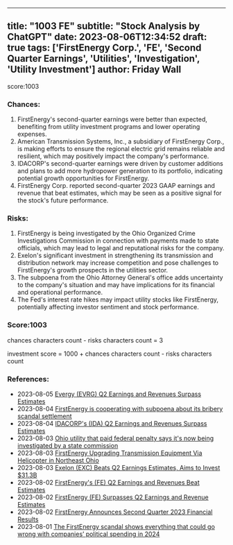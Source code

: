 
---
title: "1003 FE"
subtitle: "Stock Analysis by ChatGPT"
date: 2023-08-06T12:34:52
draft: true
tags: ['FirstEnergy Corp.', 'FE', 'Second Quarter Earnings', 'Utilities', 'Investigation', 'Utility Investment']
author: Friday Wall
---

score:1003
### Chances:
1. FirstEnergy's second-quarter earnings were better than expected, benefiting from utility investment programs and lower operating expenses.
2. American Transmission Systems, Inc., a subsidiary of FirstEnergy Corp., is making efforts to ensure the regional electric grid remains reliable and resilient, which may positively impact the company's performance.
3. IDACORP's second-quarter earnings were driven by customer additions and plans to add more hydropower generation to its portfolio, indicating potential growth opportunities for FirstEnergy.
4. FirstEnergy Corp. reported second-quarter 2023 GAAP earnings and revenue that beat estimates, which may be seen as a positive signal for the stock's future performance.
### Risks:
1. FirstEnergy is being investigated by the Ohio Organized Crime Investigations Commission in connection with payments made to state officials, which may lead to legal and reputational risks for the company.
2. Exelon's significant investment in strengthening its transmission and distribution network may increase competition and pose challenges to FirstEnergy's growth prospects in the utilities sector.
3. The subpoena from the Ohio Attorney General's office adds uncertainty to the company's situation and may have implications for its financial and operational performance.
4. The Fed's interest rate hikes may impact utility stocks like FirstEnergy, potentially affecting investor sentiment and stock performance.
### Score:1003
chances characters count - risks characters count = 3

investment score = 1000 + chances characters count - risks characters count
### References:
- 2023-08-05 [Evergy (EVRG) Q2 Earnings and Revenues Surpass Estimates](https://finance.yahoo.com/news/evergy-evrg-q2-earnings-revenues-174500183.html?.tsrc=rss)
- 2023-08-04 [FirstEnergy is cooperating with subpoena about its bribery scandal settlement](https://finance.yahoo.com/m/43e39105-e71a-3bc0-8698-d1b3f84f1a83/firstenergy-is-cooperating.html?.tsrc=rss)
- 2023-08-04 [IDACORP's (IDA) Q2 Earnings and Revenues Surpass Estimates](https://finance.yahoo.com/news/idacorps-ida-q2-earnings-revenues-163400079.html?.tsrc=rss)
- 2023-08-03 [Ohio utility that paid federal penalty says it's now being investigated by a state commission](https://finance.yahoo.com/news/ohio-utility-paid-federal-penalty-223132403.html?.tsrc=rss)
- 2023-08-03 [FirstEnergy Upgrading Transmission Equipment Via Helicopter in Northeast Ohio](https://finance.yahoo.com/news/firstenergy-upgrading-transmission-equipment-via-171500761.html?.tsrc=rss)
- 2023-08-03 [Exelon (EXC) Beats Q2 Earnings Estimates, Aims to Invest $31.3B](https://finance.yahoo.com/news/exelon-exc-beats-q2-earnings-170000935.html?.tsrc=rss)
- 2023-08-02 [FirstEnergy's (FE) Q2 Earnings and Revenues Beat Estimates](https://finance.yahoo.com/news/firstenergys-fe-q2-earnings-revenues-115000629.html?.tsrc=rss)
- 2023-08-02 [FirstEnergy (FE) Surpasses Q2 Earnings and Revenue Estimates](https://finance.yahoo.com/news/firstenergy-fe-surpasses-q2-earnings-220512337.html?.tsrc=rss)
- 2023-08-02 [FirstEnergy Announces Second Quarter 2023 Financial Results](https://finance.yahoo.com/news/firstenergy-announces-second-quarter-2023-202000091.html?.tsrc=rss)
- 2023-08-01 [The FirstEnergy scandal shows everything that could go wrong with companies’ political spending in 2024](https://finance.yahoo.com/news/firstenergy-scandal-shows-everything-could-165939117.html?.tsrc=rss)


                